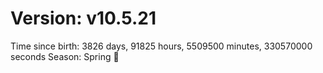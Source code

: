 # Version: v10.5.21
Time since birth: 3826 days, 91825 hours, 5509500 minutes, 330570000 seconds
Season: Spring 🌸
